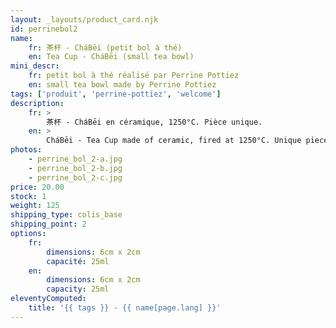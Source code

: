 ```yaml
---
layout: _layouts/product_card.njk
id: perrinebol2
name:
    fr: 茶杯 - CháBēi (petit bol à thé)
    en: Tea Cup - CháBēi (small tea bowl)
mini_descr:
    fr: petit bol à thé réalisé par Perrine Pottiez
    en: small tea bowl made by Perrine Pottiez
tags: ['produit', 'perrine-pottiez', 'welcome']
description: 
    fr: >
        茶杯 - CháBēi en céramique, 1250°C. Pièce unique.
    en: >
        CháBēi - Tea Cup made of ceramic, fired at 1250°C. Unique piece.
photos:
    - perrine_bol_2-a.jpg
    - perrine_bol_2-b.jpg
    - perrine_bol_2-c.jpg
price: 20.00
stock: 1
weight: 125
shipping_type: colis_base
shipping_point: 2
options:
    fr:
        dimensions: 6cm x 2cm
        capacité: 25ml
    en:
        dimensions: 6cm x 2cm
        capacity: 25ml
eleventyComputed:
    title: '{{ tags }} - {{ name[page.lang] }}'
---
```


